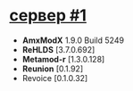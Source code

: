 # <a href="https://cscontrol.ru/load/server/12018/5108-rehlds-clear-server.html">сервер #1</a>

<ul>
  <li><b title="Мод позволяет ставить плагины amx">AmxModX</b> 1.9.0 Build 5249</li>
  <li><b title="ReHLDS - это серверный движок полученный путём реверс-инжиниринга оригинального HLDS">ReHLDS</b> [3.7.0.692]</li>
  <li><b title="Мод по управлению модами и плагинами (включить/отключить/справка)">Metamod-r</b> [1.3.0.128]</li>
  <li><b title="Плагин регистрации игроков, управление ID, открытие портов">Reunion</b> [0.1.92]</li>
  <li>Revoice [0.1.0.32]</li>
</ul>
  




